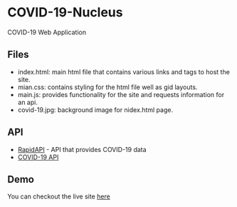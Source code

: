 # COVID-19-Nucleus
COVID-19 Web Application

## Files 
  - index.html: main html file that contains various links and tags to host the site.
  - mian.css: contains styling for the html file well as gid layouts.
  - main.js: provides functionality for the site and requests information for an api.
  - covid-19.jpg: background image for nidex.html page.

## API
  - [RapidAPI](https://rapidapi.com/Gramzivi/api/covid-19-data/endpoints) - API that provides COVID-19 data
  - [COVID-19 API](https://covidtracking.com/data/api)

## Demo
  You can checkout the live site [here](https://sijanr.github.io/COVID-19-Nucleus/)
